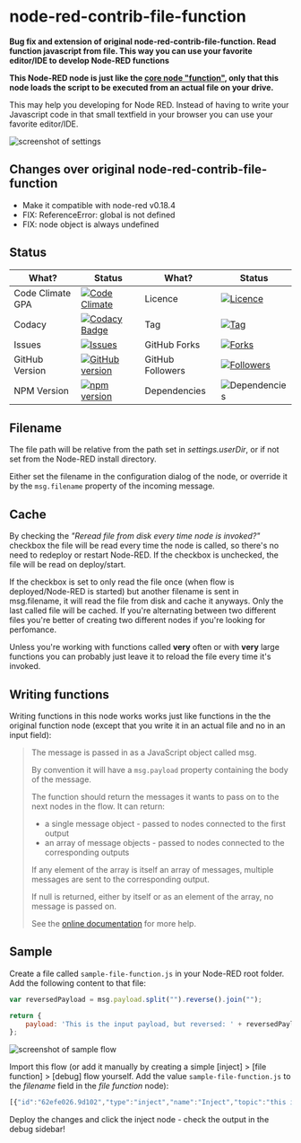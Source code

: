 # node-red-contrib-file-function

**Bug fix and extension of original node-red-contrib-file-function. Read function javascript from file. This way you can use your favorite editor/IDE to develop Node-RED functions**

**This Node-RED node is just like the [core node "function"](http://nodered.org/docs/writing-functions.html), only that this node loads the script to be executed from an actual file on your drive.**

This may help you developing for Node RED. Instead of having to write your Javascript code in that small textfield in your browser you can use your favorite editor/IDE. 

![screenshot of settings](https://raw.githubusercontent.com/emiloberg/node-red-contrib-file-function/master/docs/screenshot-settings.png)

## Changes over original node-red-contrib-file-function

 - Make it compatible with node-red v0.18.4
 - FIX: ReferenceError: global is not defined
 - FIX: node object is always undefined


## Status
What? | Status | What? | Status
------- | ------ | ------- | ------
Code Climate GPA | [![Code Climate](https://codeclimate.com/github/emiloberg/node-red-contrib-file-function/badges/gpa.svg)](https://codeclimate.com/github/emiloberg/node-red-contrib-file-function) | Licence | [![Licence](https://img.shields.io/npm/l/node-red-contrib-file-function.svg)](https://github.com/emiloberg/node-red-contrib-file-function/blob/master/LICENSE)
Codacy | [![Codacy Badge](https://www.codacy.com/project/badge/f51ca088d01f4af6b83ed2e2529b51dd)](https://www.codacy.com/public/emiloberg/node-red-contrib-file-function) | Tag |  [![Tag](https://img.shields.io/github/tag/emiloberg/node-red-contrib-file-function.svg)](https://github.com/emiloberg/node-red-contrib-file-function/tags)
Issues | [![Issues](https://img.shields.io/github/issues/emiloberg/node-red-contrib-file-function.svg)](https://github.com/emiloberg/node-red-contrib-file-function/issues) | GitHub Forks | [![Forks](https://img.shields.io/github/forks/emiloberg/node-red-contrib-file-function.svg)](https://github.com/emiloberg/node-red-contrib-file-function/network)
GitHub Version | [![GitHub version](https://badge.fury.io/gh/emiloberg%2Fnode-red-contrib-file-function.svg)](http://badge.fury.io/gh/emiloberg%2Fnode-red-contrib-file-function) | GitHub Followers | [![Followers](https://img.shields.io/github/followers/emiloberg.svg)](https://github.com/emiloberg/followers)
NPM Version | [![npm version](https://badge.fury.io/js/node-red-contrib-file-function.svg)](http://badge.fury.io/js/node-red-contrib-file-function) | Dependencies | ![Dependencies](https://david-dm.org/emiloberg/node-red-contrib-file-function.svg)


## Filename
The file path will be relative from the path set in _settings.userDir_, or if not set from the Node-RED install directory.

Either set the filename in the configuration dialog of the node, or override it by the `msg.filename` property of the incoming message.

## Cache
By checking the _"Reread file from disk every time node is invoked?"_ checkbox the file will be read every time the node is called, so there's no need to redeploy or restart Node-RED. If the checkbox is unchecked, the file will be read on deploy/start.

If the checkbox is set to only read the file once (when flow is deployed/Node-RED is started) but another filename is sent in msg.filename, it will read the file from disk and cache it anyways. Only the last called file will be cached. If you're alternating between two different files you're better of creating two different nodes if you're looking for perfomance.

Unless you're working with functions called __very__ often or with __very__ large functions you can probably just leave it to reload the file every time it's invoked.


## Writing functions

Writing functions in this node works works just like functions in the the original function node (except that you write it in an actual file and no in an input field):

> The message is passed in as a JavaScript object called msg.
> 
> By convention it will have a `msg.payload` property containing the body of the message.
> 
> The function should return the messages it wants to pass on to the next nodes in the flow. It can return:
> 
> * a single message object - passed to nodes connected to the first output
> * an array of message objects - passed to nodes connected to the corresponding outputs
> 
> If any element of the array is itself an array of messages, multiple messages are sent to the corresponding output.
> 
> If null is returned, either by itself or as an element of the array, no message is passed on.
> 
> See the [online documentation](http://nodered.org/docs/writing-functions.html) for more help.


## Sample
Create a file called `sample-file-function.js` in your Node-RED root folder. Add the following content to that file:

```javascript
var reversedPayload = msg.payload.split("").reverse().join("");

return {
    payload: 'This is the input payload, but reversed: ' + reversedPayload
};
```

![screenshot of sample flow](https://raw.githubusercontent.com/emiloberg/node-red-contrib-file-function/master/docs/screenshot-flow.png)

Import this flow (or add it manually by creating a simple [inject] > [file function] > [debug] flow yourself. Add the value `sample-file-function.js` to the _filename_ field in the _file function_ node):

```javascript
[{"id":"62efe026.9d102","type":"inject","name":"Inject","topic":"this is topic from the function","payload":"this data is feeded to the function","payloadType":"string","repeat":"","crontab":"","once":false,"x":303,"y":119,"z":"dd1ad5c3.22e528","wires":[["fd11ceda.02ee3"]]},{"id":"fd11ceda.02ee3","type":"file function","name":"","filename":"sample-file-function.js","outputs":"1","x":508,"y":119,"z":"dd1ad5c3.22e528","wires":[["7e85f5db.817a0c"]]},{"id":"7e85f5db.817a0c","type":"debug","name":"","active":true,"console":"false","complete":"true","x":723,"y":118,"z":"dd1ad5c3.22e528","wires":[]}]
```

Deploy the changes and click the inject node - check the output in the debug sidebar!
